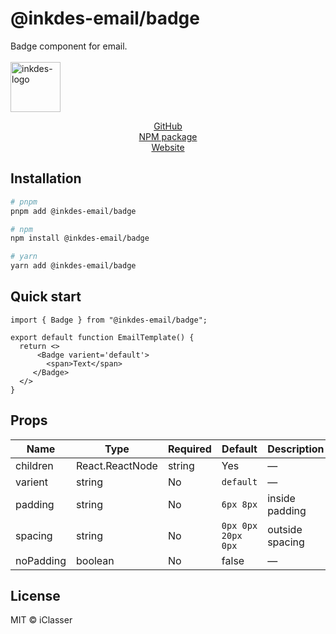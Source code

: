 # @inkdes-email/badge

Badge component for email.
<br />
<br />
<img width="80" height="80" alt="inkdes-logo" src="https://github.com/user-attachments/assets/8e885609-d2bb-46ab-a760-ae896757ff60" />
<br />

<div style='text-align:center'>
  <a href='https://github.com/iClasser/inkdes-email-comps'>GitHub<a>
  </hr>
</div>


<div style='text-align:center'>
  <a href='https://www.npmjs.com/package/@inkdes-email/components'>NPM package<a>
  </hr>
</div>


<div style='text-align:center'>
  <a href='https://inkdes.com'>Website<a>
  </hr>
</div>

## Installation

```bash
# pnpm
pnpm add @inkdes-email/badge

# npm
npm install @inkdes-email/badge

# yarn
yarn add @inkdes-email/badge
```

## Quick start

```tsx
import { Badge } from "@inkdes-email/badge";

export default function EmailTemplate() {
  return <>
      <Badge varient='default'>
        <span>Text</span>
     </Badge>
  </>
}
```

## Props

| Name     | Type            | Required | Default | Description |
| -------- | --------------- | -------- | ------- | ----------- |
| children | React.ReactNode | string | Yes      | —       | - |
| varient | string | No | `default` | — |
| padding | string | No | `6px 8px` | inside padding |
| spacing | string | No | `0px 0px 20px 0px` | outside spacing |
| noPadding | boolean | No | false | — |


## License

MIT © iClasser
